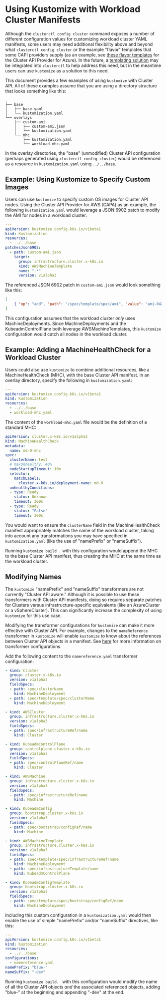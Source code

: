 # Using Kustomize with Workload Cluster Manifests

Although the `clusterctl config cluster` command exposes a number of different configuration values 
for customizing workload cluster YAML manifests, some users may need additional flexibility above 
and beyond what `clusterctl config cluster` or the example "flavor" templates that some CAPI providers 
supply (as an example, see [these flavor templates](https://github.com/kubernetes-sigs/cluster-api-provider-azure/tree/master/templates/flavors) 
for the Cluster API Provider for Azure). In the future, a [templating solution](https://github.com/kubernetes-sigs/cluster-api/issues/3252) 
may be integrated into `clusterctl` to help address this need, but in the meantime users can use 
`kustomize` as a solution to this need.

This document provides a few examples of using `kustomize` with Cluster API. All of these examples 
assume that you are using a directory structure that looks something like this:

```
.
├── base
│   ├── base.yaml
│   └── kustomization.yaml
└── overlays
    ├── custom-ami
    │   ├── custom-ami.json
    │   └── kustomization.yaml
    └── mhc
        ├── kustomization.yaml
        └── workload-mhc.yaml
```

In the overlay directories, the "base" (unmodified) Cluster API configuration (perhaps generated using 
`clusterctl config cluster`) would be referenced as a resource in `kustomization.yaml` using `../../base`.

## Example: Using Kustomize to Specify Custom Images

Users can use `kustomize` to specify custom OS images for Cluster API nodes. Using the Cluster API 
Provider for AWS (CAPA) as an example, the following `kustomization.yaml` would leverage a JSON 6902 patch 
to modify the AMI for nodes in a workload cluster:

```yaml
---
apiVersion: kustomize.config.k8s.io/v1beta1
kind: Kustomization
resources:
  - ../../base
patchesJson6902:
  - path: custom-ami.json
    target:
      group: infrastructure.cluster.x-k8s.io
      kind: AWSMachineTemplate
      name: ".*"
      version: v1alpha3
```

The referenced JSON 6902 patch in `custom-ami.json` would look something like this:

```json
[
    { "op": "add", "path": "/spec/template/spec/ami", "value": "ami-042db61632f72f145"}
]
```

This configuration assumes that the workload cluster _only_ uses MachineDeployments. Since 
MachineDeployments and the KubeadmControlPlane both leverage AWSMachineTemplates, this `kustomize` 
configuration would catch all nodes in the workload cluster.

## Example: Adding a MachineHealthCheck for a Workload Cluster

Users could also use `kustomize` to combine additional resources, like a MachineHealthCheck (MHC), with the 
base Cluster API manifest. In an overlay directory, specify the following in `kustomization.yaml`:

```yaml
---
apiVersion: kustomize.config.k8s.io/v1beta1
kind: Kustomization
resources:
  - ../../base
  - workload-mhc.yaml
```

The content of the `workload-mhc.yaml` file would be the definition of a standard MHC:

```yaml
apiVersion: cluster.x-k8s.io/v1alpha3
kind: MachineHealthCheck
metadata:
  name: md-0-mhc
spec:
  clusterName: test
  # maxUnhealthy: 40%
  nodeStartupTimeout: 10m
  selector:
    matchLabels:
      cluster.x-k8s.io/deployment-name: md-0
  unhealthyConditions:
  - type: Ready
    status: Unknown
    timeout: 300s
  - type: Ready
    status: "False"
    timeout: 300s
```

You would want to ensure the `clusterName` field in the MachineHealthCheck manifest appropriately 
matches the name of the workload cluster, taking into account any transformations you may have specified 
in `kustomization.yaml` (like the use of "namePrefix" or "nameSuffix").

Running `kustomize build .` with this configuration would append the MHC to the base 
Cluster API manifest, thus creating the MHC at the same time as the workload cluster.

## Modifying Names

The `kustomize` "namePrefix" and "nameSuffix" transformers are not currently "Cluster API aware." 
Although it is possible to use these transformers with Cluster API manifests, doing so requires separate 
patches for Clusters versus infrastructure-specific equivalents (like an AzureCluster or a vSphereCluster). 
This can significantly increase the complexity of using `kustomize` for this use case.

Modifying the transformer configurations for `kustomize` can make it more effective with Cluster API. 
For example, changes to the `nameReference` transformer in `kustomize` will enable `kustomize` to know 
about the references between Cluster API objects in a manifest. See 
[here](https://github.com/kubernetes-sigs/kustomize/tree/master/examples/transformerconfigs) for more 
information on transformer configurations.

Add the following content to the `namereference.yaml` transformer configuration:

```yaml
- kind: Cluster
  group: cluster.x-k8s.io
  version: v1alpha3
  fieldSpecs:
  - path: spec/clusterName
    kind: MachineDeployment
  - path: spec/template/spec/clusterName
    kind: MachineDeployment

- kind: AWSCluster
  group: infrastructure.cluster.x-k8s.io
  version: v1alpha3
  fieldSpecs:
  - path: spec/infrastructureRef/name
    kind: Cluster

- kind: KubeadmControlPlane
  group: controlplane.cluster.x-k8s.io
  version: v1alpha3
  fieldSpecs:
  - path: spec/controlPlaneRef/name
    kind: Cluster

- kind: AWSMachine
  group: infrastructure.cluster.x-k8s.io
  version: v1alpha3
  fieldSpecs:
  - path: spec/infrastructureRef/name
    kind: Machine

- kind: KubeadmConfig
  group: bootstrap.cluster.x-k8s.io
  version: v1alpha3
  fieldSpecs:
  - path: spec/bootstrap/configRef/name
    kind: Machine

- kind: AWSMachineTemplate
  group: infrastructure.cluster.x-k8s.io
  version: v1alpha3
  fieldSpecs:
  - path: spec/template/spec/infrastructureRef/name
    kind: MachineDeployment
  - path: spec/infrastructureTemplate/name
    kind: KubeadmControlPlane

- kind: KubeadmConfigTemplate
  group: bootstrap.cluster.x-k8s.io
  version: v1alpha3
  fieldSpecs:
  - path: spec/template/spec/bootstrap/configRef/name
    kind: MachineDeployment
```

Including this custom configuration in a `kustomization.yaml` would then enable the use of simple 
"namePrefix" and/or "nameSuffix" directives, like this:

```yaml
---
apiVersion: kustomize.config.k8s.io/v1beta1
kind: Kustomization
resources:
  - ../../base
configurations:
  - namereference.yaml
namePrefix: "blue-"
nameSuffix: "-dev"
```

Running `kustomize build. ` with this configuration would modify the name of all the Cluster API 
objects _and_ the associated referenced objects, adding "blue-" at the beginning and appending "-dev" 
at the end.
